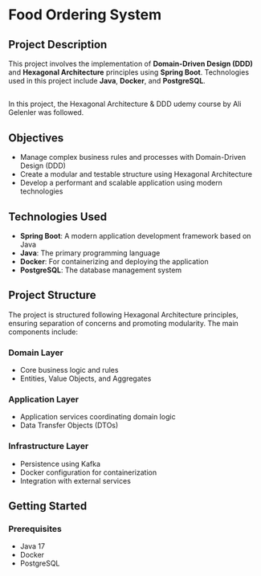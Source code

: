 # Food Ordering System

## Project Description
This project involves the implementation of **Domain-Driven Design (DDD)** and **Hexagonal Architecture** principles using **Spring Boot**. Technologies used in this project include **Java**, **Docker**, and **PostgreSQL**.
##
In this project, the Hexagonal Architecture & DDD udemy course by Ali Gelenler was followed.

## Objectives
- Manage complex business rules and processes with Domain-Driven Design (DDD)
- Create a modular and testable structure using Hexagonal Architecture
- Develop a performant and scalable application using modern technologies

## Technologies Used
- **Spring Boot**: A modern application development framework based on Java
- **Java**: The primary programming language
- **Docker**: For containerizing and deploying the application
- **PostgreSQL**: The database management system

## Project Structure
The project is structured following Hexagonal Architecture principles, ensuring separation of concerns and promoting modularity. The main components include:

### Domain Layer
- Core business logic and rules
- Entities, Value Objects, and Aggregates

### Application Layer
- Application services coordinating domain logic
- Data Transfer Objects (DTOs)

### Infrastructure Layer
- Persistence using Kafka
- Docker configuration for containerization
- Integration with external services

## Getting Started

### Prerequisites
- Java 17
- Docker
- PostgreSQL

